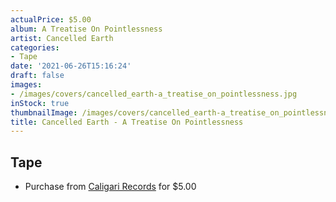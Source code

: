 ```yaml
---
actualPrice: $5.00
album: A Treatise On Pointlessness
artist: Cancelled Earth
categories:
- Tape
date: '2021-06-26T15:16:24'
draft: false
images:
- /images/covers/cancelled_earth-a_treatise_on_pointlessness.jpg
inStock: true
thumbnailImage: /images/covers/cancelled_earth-a_treatise_on_pointlessness-thumb.jpg
title: Cancelled Earth - A Treatise On Pointlessness
---
```


## Tape
* Purchase from [Caligari Records](https://caligarirecords.storenvy.com/products/30379657-cancelled-earth-a-treatise-on-pointlessness) for $5.00
